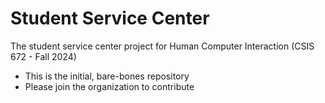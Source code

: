 # Student Service Center
The student service center project for Human Computer Interaction (CSIS 672 - Fall 2024)

* This is the initial, bare-bones repository
* Please join the organization to contribute
